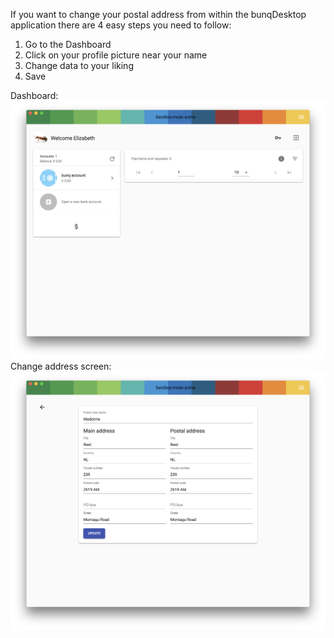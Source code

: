 If you want to change your postal address from within the bunqDesktop application there are 4 easy steps you need to follow:
 1. Go to the Dashboard
 2. Click on your profile picture near your name
 3. Change data to your liking
 4. Save

Dashboard:
![Screenshot Dashboard](images/change-address/1.png)
Change address screen:
![Screenshot change address screen](images/change-address/2.png)

